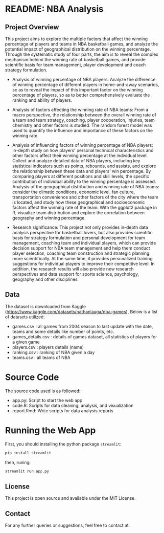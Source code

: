 # README: NBA Analysis

## Project Overview

This project aims to explore the multiple factors that affect the winning percentage of players and teams in NBA basketball games, and analyze the potential impact of geographical distribution on the winning percentage. Through the systematic study of four parts, the aim is to reveal the complex mechanism behind the winning rate of basketball games, and provide scientific basis for team management, player development and coach strategy formulation.

- Analysis of winning percentage of NBA players: Analyze the difference of winning percentage of different players in home-and-away scenarios, so as to reveal the impact of this important factor on the winning percentage of players, so as to better comprehensively evaluate the ranking and ability of players.

- Analysis of factors affecting the winning rate of NBA teams: From a macro perspective, the relationship between the overall winning rate of a team and team strategy, coaching, player cooperation, injuries, team chemistry and other factors is studied. The random forest model was used to quantify the influence and importance of these factors on the winning rate.

- Analysis of influencing factors of winning percentage of NBA players: In-depth study on how players' personal technical characteristics and other factors affect their winning percentage at the individual level. Collect and analyze detailed data of NBA players, including key statistical indicators such as points, rebounds, and assists, and explore the relationship between these data and players' win percentage. By comparing players at different positions and skill levels, the specific contribution of individual ability to the winning percentage is assessed.
Analysis of the geographical distribution and winning rate of NBA teams: consider the climatic conditions, economic level, fan culture, transportation convenience and other factors of the city where the team is located, and study how these geographical and socioeconomic factors affect the winning rate of the team. With the ggplot2 package in R, visualize team distribution and explore the correlation between geography and winning percentage.

- Research significance: This project not only provides in-depth data analysis perspective for basketball lovers, but also provides scientific basis for strategy formulation and personal development for team management, coaching team and individual players, which can provide decision support for NBA team management and help them conduct player selection, coaching team construction and strategic planning more scientifically. At the same time, it provides personalized training suggestions for individual players to improve their competitive level. In addition, the research results will also provide new research perspectives and data support for sports science, psychology, geography and other disciplines.

## Data

The dataset is downloaded from Kaggle (https://www.kaggle.com/datasets/nathanlauga/nba-games),  Below is a list of datasets utilized:

- games.csv : all games from 2004 season to last update with the date, teams and some details like number of points, etc.
- games_details.csv : details of games dataset, all statistics of players for a given game
- players.csv : players details (name)
- ranking.csv : ranking of NBA given a day 
- teams.csv : all teams of NBA

# Source Code

The source code used is as followed:

- app.py: Script to start the web app
- code.R: Scripts for data cleaning, analysis, and visualization
- report.Rmd: Write scripts for data analysis reports

# Running the Web App

First, you should installing the python package `streamlit`:

```python
pip install streamlit
```

then, runing:

```bash
streamlit run app.py
```

## License

This project is open source and available under the MIT License.

## Contact

For any further queries or suggestions, feel free to contact at.